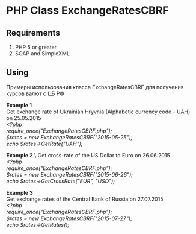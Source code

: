 # PHP Class ExchangeRatesCBRF

## Requirements
1. PHP 5 or greater
2. SOAP and SimpleXML

## Using
Примеры использования класса ExchangeRatesCBRF для получения курсов валют с ЦБ РФ


__Example 1__ \
Get exchange rate of Ukrainian Hryvnia (Alphabetic currency code - UAH) on 25.05.2015 \
_<?php_ \
_require_once("ExchangeRatesCBRF.php");_ \
_$rates = new ExchangeRatesCBRF("2015-05-25");_ \
_echo $rates->GetRate("UAH");_


__Example 2__ \ 
Get cross-rate of the US Dollar to Euro on 26.06.2015 \
_<?php_ \
_require_once("ExchangeRatesCBRF.php");_ \
_$rates = new ExchangeRatesCBRF("2015-06-26");_ \
_echo $rates->GetCrossRate("EUR", "USD");_


__Example 3__ \
Get exchange rates of the Central Bank of Russia on 27.07.2015 \
_<?php_ \
_require_once("ExchangeRatesCBRF.php");_ \
_$rates = new ExchangeRatesCBRF("2015-07-27");_ \
_echo $rates->GetRates();_
